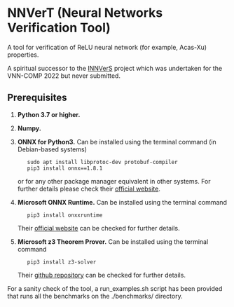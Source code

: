 # NNVerT (Neural Networks Verification Tool)

A tool for verification of ReLU neural network (for example, Acas-Xu) properties.

A spiritual successor to the [INNVerS](https://github.com/iacs-csu-2020/INNVerS) project which was undertaken for the VNN-COMP 2022 but never submitted.

## Prerequisites

1. **Python 3.7 or higher.**
2. **Numpy.**
3. **ONNX for Python3.** Can be installed using the terminal command (in Debian-based systems)

    ```shell
       sudo apt install libprotoc-dev protobuf-compiler
       pip3 install onnx==1.8.1
    ```
    
    or for any other package manager equivalent in other systems. For further details please check their [official website](https://pypi.org/project/onnx/).
4. **Microsoft ONNX Runtime.** Can be installed using the terminal command

    ```shell
       pip3 install onxxruntime
    ```
    Their [official website](https://developers.google.com/optimization/) can be checked for further details.
5. **Microsoft z3 Theorem Prover.** Can be installed using the terminal command

    ```shell
       pip3 install z3-solver
    ```
    Their [github repository](https://github.com/Z3Prover/z3) can be checked for further details.
    
For a sanity check of the tool, a run_examples.sh script has been provided that runs all the benchmarks on the ./benchmarks/ directory.
